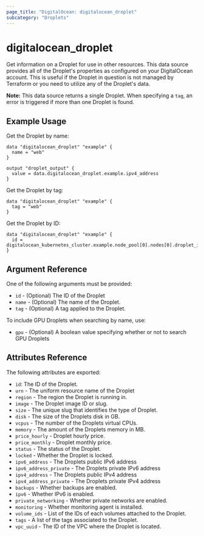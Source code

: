 ```yaml
---
page_title: "DigitalOcean: digitalocean_droplet"
subcategory: "Droplets"
---
```


# digitalocean_droplet

Get information on a Droplet for use in other resources. This data source provides
all of the Droplet's properties as configured on your DigitalOcean account. This
is useful if the Droplet in question is not managed by Terraform or you need to
utilize any of the Droplet's data.

**Note:** This data source returns a single Droplet. When specifying a `tag`, an
error is triggered if more than one Droplet is found.

## Example Usage

Get the Droplet by name:

```hcl
data "digitalocean_droplet" "example" {
  name = "web"
}

output "droplet_output" {
  value = data.digitalocean_droplet.example.ipv4_address
}
```

Get the Droplet by tag:

```hcl
data "digitalocean_droplet" "example" {
  tag = "web"
}
```

Get the Droplet by ID:

```hcl
data "digitalocean_droplet" "example" {
  id = digitalocean_kubernetes_cluster.example.node_pool[0].nodes[0].droplet_id
}
```

## Argument Reference

One of the following arguments must be provided:

* `id` - (Optional) The ID of the Droplet
* `name` - (Optional) The name of the Droplet.
* `tag` - (Optional) A tag applied to the Droplet.

To include GPU Droplets when searching by name, use:

* `gpu` - (Optional) A boolean value specifying whether or not to search GPU Droplets

## Attributes Reference

The following attributes are exported:

* `id`: The ID of the Droplet.
* `urn` - The uniform resource name of the Droplet
* `region` - The region the Droplet is running in.
* `image` - The Droplet image ID or slug.
* `size` - The unique slug that identifies the type of Droplet.
* `disk` - The size of the Droplets disk in GB.
* `vcpus` - The number of the Droplets virtual CPUs.
* `memory` - The amount of the Droplets memory in MB.
* `price_hourly` - Droplet hourly price.
* `price_monthly` - Droplet monthly price.
* `status` - The status of the Droplet.
* `locked` - Whether the Droplet is locked.
* `ipv6_address` - The Droplets public IPv6 address
* `ipv6_address_private` - The Droplets private IPv6 address
* `ipv4_address` - The Droplets public IPv4 address
* `ipv4_address_private` - The Droplets private IPv4 address
* `backups` - Whether backups are enabled.
* `ipv6` - Whether IPv6 is enabled.
* `private_networking` - Whether private networks are enabled.
* `monitoring` - Whether monitoring agent is installed.
* `volume_ids` - List of the IDs of each volumes attached to the Droplet.
* `tags` - A list of the tags associated to the Droplet.
* `vpc_uuid` - The ID of the VPC where the Droplet is located.
